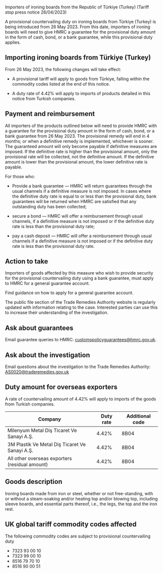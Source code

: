 Importers of ironing boards from the Republic of Türkiye (Turkey) (Tariff stop press notice 26/04/2023)

A provisional countervailing duty on ironing boards from Türkiye (Turkey) is being introduced from 26 May 2023. From this date, importers of ironing boards will need to give HMRC a guarantee for the provisional duty amount in the form of cash, bond, or a bank guarantee, while this provisional duty applies.

## Importing ironing boards from Türkiye (Turkey)

From 26 May 2023, the following changes will take effect:

- A provisional tariff will apply to goods from Türkiye, falling within the commodity codes listed at the end of this notice.

- A duty rate of 4.42% will apply to imports of products detailed in this notice from Turkish companies.


## Payment and reimbursement

All importers of the products outlined below will need to provide HMRC with a guarantee for the provisional duty amount in the form of cash, bond, or a bank guarantee from 26 May 2023. The provisional remedy will end in 4 months; or when a definitive remedy is implemented, whichever is sooner.
The guaranteed amount will only become payable if definitive measures are imposed. If the definitive rate is higher than the provisional amount, only the provisional rate will be collected, not the definitive amount. If the definitive amount is lower than the provisional amount, the lower definitive rate is payable.

For those who:

- Provide a bank guarantee — HMRC will return guarantees through the usual channels if a definitive measure is not imposed.  In cases where the definitive duty rate is equal to or less than the provisional duty, bank guarantees will be returned when HMRC are satisfied that any outstanding duty has been collected;

- secure a bond — HMRC will offer a reimbursement through usual channels, if a definitive measure is not imposed or if the definitive duty rate is less than the provisional duty rate;

- pay a cash deposit — HMRC will offer a reimbursement through usual channels if a definitive measure is not imposed or if the definitive duty rate is less than the provisional duty rate. 

## Action to take
Importers of goods affected by this measure who wish to provide security for the provisional countervailing duty using a bank guarantee, must apply to HMRC for a general guarantee account.

Find guidance on how to apply for a general guarantee account.

The public file section of the Trade Remedies Authority website is regularly updated with information relating to the case. Interested parties can use this to increase their understanding of the investigation.

## Ask about guarantees

Email guarantee queries to HMRC: [customspolicyguarantees@hmrc.gov.uk](mailto:customspolicyguarantees@hmrc.gov.uk).

## Ask about the investigation

Email questions about the investigation to the Trade Remedies Authority: [AS0020@traderemedies.gov.uk](mailto:AS0020@traderemedies.gov.uk)

## Duty amount for overseas exporters

A rate of countervailing amount of 4.42% will apply to imports of the goods from Turkish companies.

| Company | Duty rate | Additional code |
|-|-|-|
| Milenyum Metal Diş Ticaret Ve Sanayi A.Ş. | 4.42% | 8B04 |
| 3M Plastik Ve Metal Diş Ticaret Ve Sanayi A.Ş. | 4.42% | 8B04 |
| All other overseas exporters (residual amount) | 4.42% | 8B04 |

## Goods description

Ironing boards made from iron or steel, whether or not free-standing, with or without a steam-soaking and/or heating top and/or blowing top, including sleeve boards, and essential parts thereof, i.e., the legs, the top and the iron rest.

## UK global tariff commodity codes affected

The following commodity codes are subject to provisional countervailing duty

- 7323 93 00 10
- 7323 99 00 10
- 8516 79 70 10
- 8516 90 00 51
